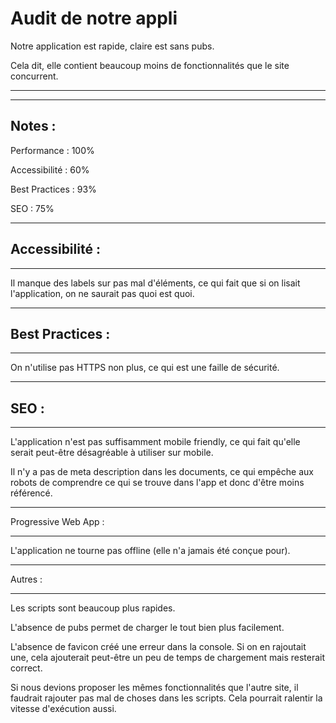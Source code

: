 # Audit de notre appli

Notre application est rapide, claire  est sans pubs. 

Cela dit, elle contient beaucoup moins de fonctionnalités que le site concurrent.

****
****

## Notes :

Performance : 100%

Accessibilité : 60%

Best Practices : 93%

SEO : 75%

****

## Accessibilité :

****

Il manque des labels sur pas mal d'éléments, ce qui fait que si on lisait l'application, on ne saurait pas quoi est quoi.

****

## Best Practices :

****

On n'utilise pas HTTPS non plus, ce qui est une faille de sécurité.

****

## SEO :

****

L'application n'est pas suffisamment mobile friendly, ce qui fait qu'elle serait peut-être désagréable à utiliser sur mobile.

Il n'y a pas de meta description dans les documents, ce qui empêche aux robots de comprendre ce qui se trouve dans l'app et donc d'être moins référencé.

****
Progressive Web App :
****

L'application ne tourne pas offline (elle n'a jamais été conçue pour).

****
Autres :
****

Les scripts sont beaucoup plus rapides.

L'absence de pubs permet de charger le tout bien plus facilement.

L'absence de favicon créé une erreur dans la console. Si on en rajoutait une, cela ajouterait peut-être un peu de temps de chargement mais resterait correct.

Si nous devions proposer les mêmes fonctionnalités que l'autre site, il faudrait rajouter pas mal de choses dans les scripts. Cela pourrait ralentir la vitesse d'exécution aussi.
